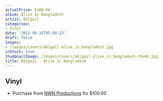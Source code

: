 ```yaml
---
actualPrice: $100.00
album: Alive In Bangladesh
artist: Abigail
categories:
- Vinyl
date: '2022-08-14T05:08:23'
draft: false
images:
- /images/covers/abigail-alive_in_bangladesh.jpg
inStock: true
thumbnailImage: /images/covers/abigail-alive_in_bangladesh-thumb.jpg
title: Abigail - Alive In Bangladesh
---
```


## Vinyl
* Purchase from [NWN Productions](http://shop.nwnprod.com/index.php?route=product/product&path=75&product_id=26531&sort=pd.name&order=ASC) for $100.00

